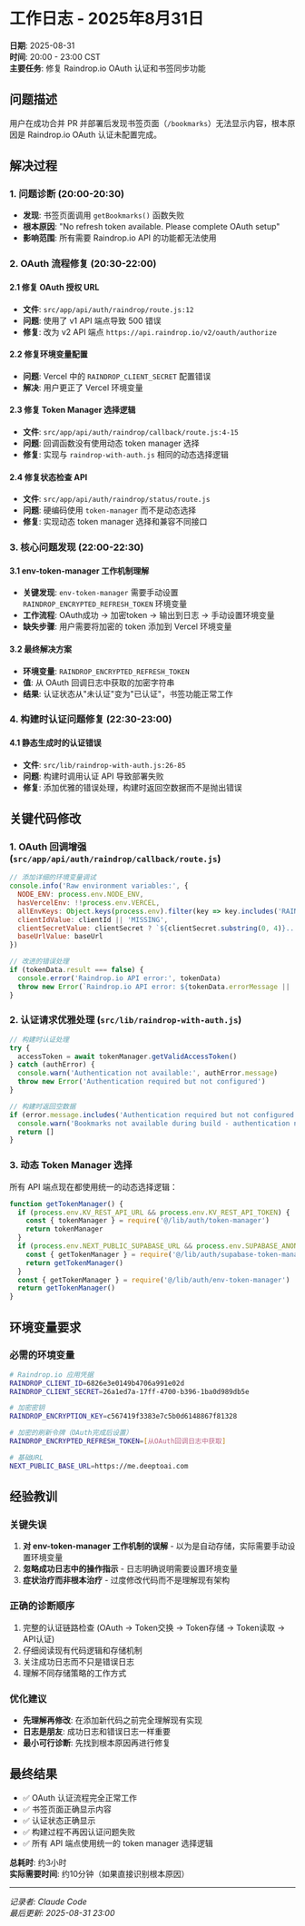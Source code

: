 # 工作日志 - 2025年8月31日

**日期**: 2025-08-31  
**时间**: 20:00 - 23:00 CST  
**主要任务**: 修复 Raindrop.io OAuth 认证和书签同步功能

## 问题描述

用户在成功合并 PR 并部署后发现书签页面（`/bookmarks`）无法显示内容，根本原因是 Raindrop.io OAuth 认证未配置完成。

## 解决过程

### 1. 问题诊断 (20:00-20:30)

- **发现**: 书签页面调用 `getBookmarks()` 函数失败
- **根本原因**: "No refresh token available. Please complete OAuth setup"
- **影响范围**: 所有需要 Raindrop.io API 的功能都无法使用

### 2. OAuth 流程修复 (20:30-22:00)

#### 2.1 修复 OAuth 授权 URL
- **文件**: `src/app/api/auth/raindrop/route.js:12`
- **问题**: 使用了 v1 API 端点导致 500 错误
- **修复**: 改为 v2 API 端点 `https://api.raindrop.io/v2/oauth/authorize`

#### 2.2 修复环境变量配置
- **问题**: Vercel 中的 `RAINDROP_CLIENT_SECRET` 配置错误
- **解决**: 用户更正了 Vercel 环境变量

#### 2.3 修复 Token Manager 选择逻辑
- **文件**: `src/app/api/auth/raindrop/callback/route.js:4-15`
- **问题**: 回调函数没有使用动态 token manager 选择
- **修复**: 实现与 `raindrop-with-auth.js` 相同的动态选择逻辑

#### 2.4 修复状态检查 API
- **文件**: `src/app/api/auth/raindrop/status/route.js`
- **问题**: 硬编码使用 `token-manager` 而不是动态选择
- **修复**: 实现动态 token manager 选择和兼容不同接口

### 3. 核心问题发现 (22:00-22:30)

#### 3.1 env-token-manager 工作机制理解
- **关键发现**: `env-token-manager` 需要手动设置 `RAINDROP_ENCRYPTED_REFRESH_TOKEN` 环境变量
- **工作流程**: OAuth成功 → 加密token → 输出到日志 → 手动设置环境变量
- **缺失步骤**: 用户需要将加密的 token 添加到 Vercel 环境变量

#### 3.2 最终解决方案
- **环境变量**: `RAINDROP_ENCRYPTED_REFRESH_TOKEN`
- **值**: 从 OAuth 回调日志中获取的加密字符串
- **结果**: 认证状态从"未认证"变为"已认证"，书签功能正常工作

### 4. 构建时认证问题修复 (22:30-23:00)

#### 4.1 静态生成时的认证错误
- **文件**: `src/lib/raindrop-with-auth.js:26-85`
- **问题**: 构建时调用认证 API 导致部署失败
- **修复**: 添加优雅的错误处理，构建时返回空数据而不是抛出错误

## 关键代码修改

### 1. OAuth 回调增强 (`src/app/api/auth/raindrop/callback/route.js`)

```javascript
// 添加详细的环境变量调试
console.info('Raw environment variables:', {
  NODE_ENV: process.env.NODE_ENV,
  hasVercelEnv: !!process.env.VERCEL,
  allEnvKeys: Object.keys(process.env).filter(key => key.includes('RAINDROP')),
  clientIdValue: clientId || 'MISSING',
  clientSecretValue: clientSecret ? `${clientSecret.substring(0, 4)}...` : 'MISSING',
  baseUrlValue: baseUrl
})

// 改进的错误处理
if (tokenData.result === false) {
  console.error('Raindrop.io API error:', tokenData)
  throw new Error(`Raindrop.io API error: ${tokenData.errorMessage || 'Unknown error'} (status: ${tokenData.status})`)
}
```

### 2. 认证请求优雅处理 (`src/lib/raindrop-with-auth.js`)

```javascript
// 构建时认证处理
try {
  accessToken = await tokenManager.getValidAccessToken()
} catch (authError) {
  console.warn('Authentication not available:', authError.message)
  throw new Error('Authentication required but not configured')
}

// 构建时返回空数据
if (error.message.includes('Authentication required but not configured')) {
  console.warn('Bookmarks not available during build - authentication not configured')
  return []
}
```

### 3. 动态 Token Manager 选择

所有 API 端点现在都使用统一的动态选择逻辑：

```javascript
function getTokenManager() {
  if (process.env.KV_REST_API_URL && process.env.KV_REST_API_TOKEN) {
    const { tokenManager } = require('@/lib/auth/token-manager')
    return tokenManager
  }
  if (process.env.NEXT_PUBLIC_SUPABASE_URL && process.env.SUPABASE_ANON_KEY) {
    const { getTokenManager } = require('@/lib/auth/supabase-token-manager')
    return getTokenManager()
  }
  const { getTokenManager } = require('@/lib/auth/env-token-manager')
  return getTokenManager()
}
```

## 环境变量要求

### 必需的环境变量

```bash
# Raindrop.io 应用凭据
RAINDROP_CLIENT_ID=6826e3e0149b4706a991e02d
RAINDROP_CLIENT_SECRET=26a1ed7a-17ff-4700-b396-1ba0d989db5e

# 加密密钥
RAINDROP_ENCRYPTION_KEY=c567419f3383e7c5b0d6148867f81328

# 加密的刷新令牌（OAuth完成后设置）
RAINDROP_ENCRYPTED_REFRESH_TOKEN=[从OAuth回调日志中获取]

# 基础URL
NEXT_PUBLIC_BASE_URL=https://me.deeptoai.com
```

## 经验教训

### 关键失误
1. **对 env-token-manager 工作机制的误解** - 以为是自动存储，实际需要手动设置环境变量
2. **忽略成功日志中的操作指示** - 日志明确说明需要设置环境变量
3. **症状治疗而非根本治疗** - 过度修改代码而不是理解现有架构

### 正确的诊断顺序
1. 完整的认证链路检查 (OAuth → Token交换 → Token存储 → Token读取 → API认证)
2. 仔细阅读现有代码逻辑和存储机制
3. 关注成功日志而不只是错误日志
4. 理解不同存储策略的工作方式

### 优化建议
- **先理解再修改**: 在添加新代码之前完全理解现有实现
- **日志是朋友**: 成功日志和错误日志一样重要
- **最小可行诊断**: 先找到根本原因再进行修复

## 最终结果

- ✅ OAuth 认证流程完全正常工作
- ✅ 书签页面正确显示内容
- ✅ 认证状态正确显示
- ✅ 构建过程不再因认证问题失败
- ✅ 所有 API 端点使用统一的 token manager 选择逻辑

**总耗时**: 约3小时  
**实际需要时间**: 约10分钟（如果直接识别根本原因）

---

*记录者: Claude Code*  
*最后更新: 2025-08-31 23:00*